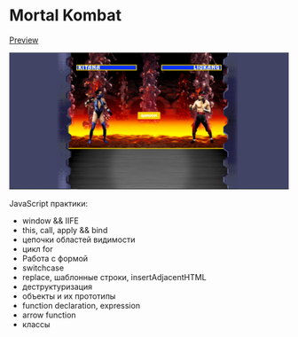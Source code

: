# Mortal Kombat
[Preview](https://ritzdante.github.io/MortalKombad/)

![sample](screenshots/sample.png)

JavaScript практики:
- window && IIFE
- this, call, apply && bind
- цепочки областей видимости
- цикл for
- Работа с формой
- switchcase
- replace, шаблонные строки, insertAdjacentHTML
- деструктуризация
- объекты и их прототипы
- function declaration, expression
- arrow function
- классы

